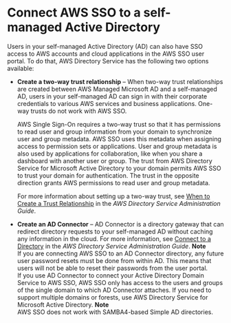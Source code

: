 # Connect AWS SSO to a self\-managed Active Directory<a name="connectonpremad"></a>

Users in your self\-managed Active Directory \(AD\) can also have SSO access to AWS accounts and cloud applications in the AWS SSO user portal\. To do that, AWS Directory Service has the following two options available:
+ **Create a two\-way trust relationship** – When two\-way trust relationships are created between AWS Managed Microsoft AD and a self\-managed AD, users in your self\-managed AD can sign in with their corporate credentials to various AWS services and business applications\. One\-way trusts do not work with AWS SSO\.

  AWS Single Sign\-On requires a two\-way trust so that it has permissions to read user and group information from your domain to synchronize user and group metadata\. AWS SSO uses this metadata when assigning access to permission sets or applications\. User and group metadata is also used by applications for collaboration, like when you share a dashboard with another user or group\. The trust from AWS Directory Service for Microsoft Active Directory to your domain permits AWS SSO to trust your domain for authentication\. The trust in the opposite direction grants AWS permissions to read user and group metadata\. 

  For more information about setting up a two\-way trust, see [When to Create a Trust Relationship](http://docs.aws.amazon.com/directoryservice/latest/admin-guide/setup_trust.html) in the *AWS Directory Service Administration Guide*\.
+ **Create an AD Connector** – AD Connector is a directory gateway that can redirect directory requests to your self\-managed AD without caching any information in the cloud\. For more information, see [Connect to a Directory](http://docs.aws.amazon.com/directoryservice/latest/admin-guide/directory_ad_connector.html) in the *AWS Directory Service Administration Guide*\.
**Note**  
If you are connecting AWS SSO to an AD Connector directory, any future user password resets must be done from within AD\. This means that users will not be able to reset their passwords from the user portal\.  
If you use AD Connector to connect your Active Directory Domain Service to AWS SSO, AWS SSO only has access to the users and groups of the single domain to which AD Connector attaches\. If you need to support multiple domains or forests, use AWS Directory Service for Microsoft Active Directory\.
**Note**  
AWS SSO does not work with SAMBA4\-based Simple AD directories\.
